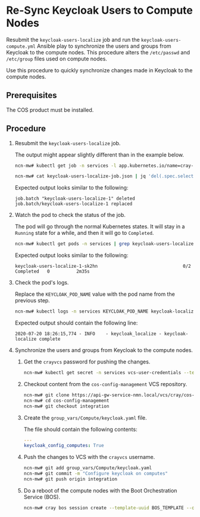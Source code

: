 # Re-Sync Keycloak Users to Compute Nodes

Resubmit the `keycloak-users-localize` job and run the `keycloak-users-compute.yml` Ansible play to synchronize the users and groups from Keycloak to the compute nodes.
This procedure alters the `/etc/passwd` and `/etc/group` files used on compute nodes.

Use this procedure to quickly synchronize changes made in Keycloak to the compute nodes.

## Prerequisites

The COS product must be installed.

## Procedure

1. Resubmit the `keycloak-users-localize` job.

    The output might appear slightly different than in the example below.

    ```bash
    ncn-mw# kubectl get job -n services -l app.kubernetes.io/name=cray-keycloak-users-localize -ojson | jq '.items[0]' > keycloak-users-localize-job.json

    ncn-mw# cat keycloak-users-localize-job.json | jq 'del(.spec.selector)' | jq 'del(.spec.template.metadata.labels)' | kubectl replace --force -f -
    ```

    Expected output looks similar to the following:

    ```text
    job.batch "keycloak-users-localize-1" deleted
    job.batch/keycloak-users-localize-1 replaced
    ```

1. Watch the pod to check the status of the job.

    The pod will go through the normal Kubernetes states. It will stay in a `Running` state for a while, and then it will go to `Completed`.

    ```bash
    ncn-mw# kubectl get pods -n services | grep keycloak-users-localize
    ```

    Expected output looks similar to the following:

    ```text
    keycloak-users-localize-1-sk2hn                                0/2     Completed   0          2m35s
    ```

1. Check the pod's logs.

    Replace the `KEYCLOAK_POD_NAME` value with the pod name from the previous step.

    ```bash
    ncn-mw# kubectl logs -n services KEYCLOAK_POD_NAME keycloak-localize
    ```

    Expected output should contain the following line:

    ```text
    2020-07-20 18:26:15,774 - INFO    - keycloak_localize - keycloak-localize complete
    ```

1. Synchronize the users and groups from Keycloak to the compute nodes.

    1. Get the `crayvcs` password for pushing the changes.

        ```bash
        ncn-mw# kubectl get secret -n services vcs-user-credentials --template={{.data.vcs_password}} | base64 --decode
        ```

    1. Checkout content from the `cos-config-management` VCS repository.

        ```bash
        ncn-mw# git clone https://api-gw-service-nmn.local/vcs/cray/cos-config-management.git
        ncn-mw# cd cos-config-management
        ncn-mw# git checkout integration
        ```

    1. Create the `group_vars/Compute/keycloak.yaml` file.

        The file should contain the following contents:

        ```yaml
        ---
        keycloak_config_computes: True
        ```

    1. Push the changes to VCS with the `crayvcs` username.

        ```bash
        ncn-mw# git add group_vars/Compute/keycloak.yaml
        ncn-mw# git commit -m "Configure keycloak on computes"
        ncn-mw# git push origin integration
        ```

    1. Do a reboot of the compute nodes with the Boot Orchestration Service \(BOS\).

        ```bash
        ncn-mw# cray bos session create --template-uuid BOS_TEMPLATE --operation reboot
        ```
